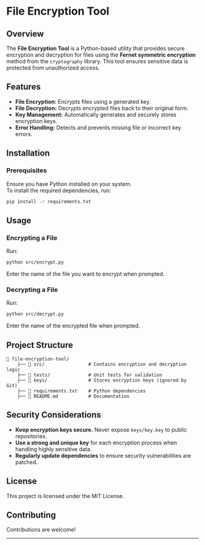 # **File Encryption Tool**

## **Overview**
The **File Encryption Tool** is a Python-based utility that provides secure encryption and decryption for files using the **Fernet symmetric encryption** method from the `cryptography` library. This tool ensures sensitive data is protected from unauthorized access.

## **Features**
- **File Encryption:** Encrypts files using a generated key.
- **File Decryption:** Decrypts encrypted files back to their original form.
- **Key Management:** Automatically generates and securely stores encryption keys.
- **Error Handling:** Detects and prevents missing file or incorrect key errors.

## **Installation**
### **Prerequisites**
Ensure you have Python installed on your system.  
To install the required dependencies, run:
```bash
pip install -r requirements.txt
```

## **Usage**
### **Encrypting a File**
Run:
```bash
python src/encrypt.py
```
Enter the name of the file you want to encrypt when prompted.

### **Decrypting a File**
Run:
```bash
python src/decrypt.py
```
Enter the name of the encrypted file when prompted.

## **Project Structure**
```
📁 file-encryption-tool/
    ├── 📁 src/                # Contains encryption and decryption logic
    ├── 📁 tests/              # Unit tests for validation
    ├── 📁 keys/               # Stores encryption keys (ignored by Git)
    ├── 📄 requirements.txt    # Python dependencies
    ├── 📄 README.md           # Documentation
```

## **Security Considerations**
- **Keep encryption keys secure.** Never expose `keys/key.key` to public repositories.
- **Use a strong and unique key** for each encryption process when handling highly sensitive data.
- **Regularly update dependencies** to ensure security vulnerabilities are patched.

## **License**
This project is licensed under the MIT License. 

## **Contributing**
Contributions are welcome!

---

